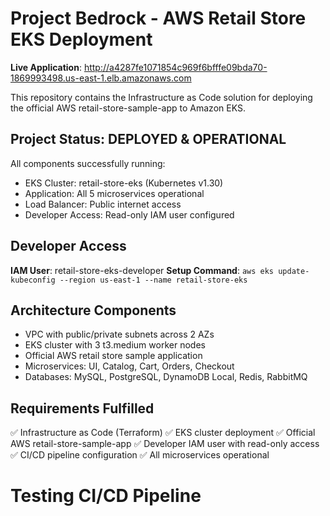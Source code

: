 # Project Bedrock - AWS Retail Store EKS Deployment

**Live Application**: http://a4287fe1071854c969f6bfffe09bda70-1869993498.us-east-1.elb.amazonaws.com

This repository contains the Infrastructure as Code solution for deploying the official AWS retail-store-sample-app to Amazon EKS.

## Project Status: DEPLOYED & OPERATIONAL

All components successfully running:
- EKS Cluster: retail-store-eks (Kubernetes v1.30)
- Application: All 5 microservices operational  
- Load Balancer: Public internet access
- Developer Access: Read-only IAM user configured

## Developer Access

**IAM User**: retail-store-eks-developer
**Setup Command**: `aws eks update-kubeconfig --region us-east-1 --name retail-store-eks`

## Architecture Components

- VPC with public/private subnets across 2 AZs
- EKS cluster with 3 t3.medium worker nodes
- Official AWS retail store sample application
- Microservices: UI, Catalog, Cart, Orders, Checkout
- Databases: MySQL, PostgreSQL, DynamoDB Local, Redis, RabbitMQ

## Requirements Fulfilled

✅ Infrastructure as Code (Terraform)
✅ EKS cluster deployment
✅ Official AWS retail-store-sample-app
✅ Developer IAM user with read-only access
✅ CI/CD pipeline configuration
✅ All microservices operational
# Testing CI/CD Pipeline
